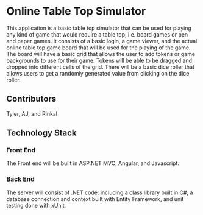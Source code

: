 # Online Table Top Simulator
This application is a basic table top simulator that can be used for playing any kind of game that would require a table top, i.e. board games or pen and paper games. It consists of a basic login, a game viewer, and the actual online table top game board that will be used for the playing of the game. The board will have a basic grid that allows the user to add tokens or game backgrounds to use for their game. Tokens will be able to be dragged and dropped into different cells of the grid. There will be a basic dice roller that allows users to get a randomly generated value from clicking on the dice roller. 

## Contributors
Tyler, AJ, and Rinkal

## Technology Stack
### Front End
The Front end will be built in ASP.NET MVC, Angular, and Javascript.
### Back End
The server will consist of .NET code: including a class library built in C#, a database connection and context built with Entity Framework, and unit testing done with xUnit.